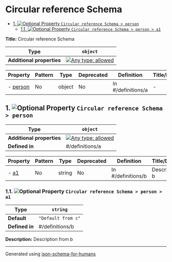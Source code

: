 # Circular reference Schema

- [1. ![Optional](https://img.shields.io/badge/Optional-yellow) Property `Circular reference Schema > person`](#person)
  - [1.1. ![Optional](https://img.shields.io/badge/Optional-yellow) Property `Circular reference Schema > person > a1`](#person_a1)

**Title:** Circular reference Schema

| Type                      | `object`                                                                                                                          |
| ------------------------- | --------------------------------------------------------------------------------------------------------------------------------- |
| **Additional properties** | [![Any type: allowed](https://img.shields.io/badge/Any%20type-allowed-green)](# "Additional Properties of any type are allowed.") |

| Property             | Pattern | Type   | Deprecated | Definition         | Title/Description |
| -------------------- | ------- | ------ | ---------- | ------------------ | ----------------- |
| - [person](#person ) | No      | object | No         | In #/definitions/a | -                 |

## <a name="person"></a>1. ![Optional](https://img.shields.io/badge/Optional-yellow) Property `Circular reference Schema > person`

| Type                      | `object`                                                                                                                          |
| ------------------------- | --------------------------------------------------------------------------------------------------------------------------------- |
| **Additional properties** | [![Any type: allowed](https://img.shields.io/badge/Any%20type-allowed-green)](# "Additional Properties of any type are allowed.") |
| **Defined in**            | #/definitions/a                                                                                                                   |

| Property            | Pattern | Type   | Deprecated | Definition         | Title/Description  |
| ------------------- | ------- | ------ | ---------- | ------------------ | ------------------ |
| - [a1](#person_a1 ) | No      | string | No         | In #/definitions/b | Description from b |

### <a name="person_a1"></a>1.1. ![Optional](https://img.shields.io/badge/Optional-yellow) Property `Circular reference Schema > person > a1`

| Type           | `string`           |
| -------------- | ------------------ |
| **Default**    | `"Default from c"` |
| **Defined in** | #/definitions/b    |

**Description:** Description from b

----------------------------------------------------------------------------------------------------------------------------
Generated using [json-schema-for-humans](https://github.com/coveooss/json-schema-for-humans)

